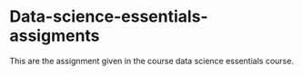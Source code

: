 # Data-science-essentials-assigments
This are the assignment given in the course data science essentials course.
